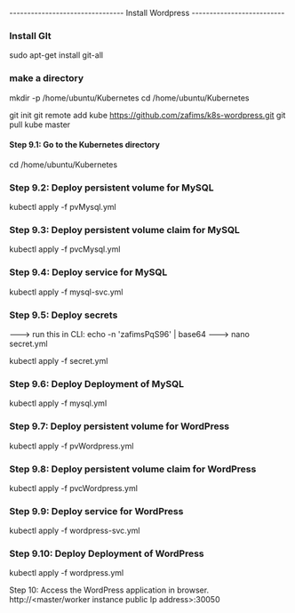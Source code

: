 
-------------------------------- Install Wordpress --------------------------

### Install GIt
sudo apt-get install git-all


### make a directory
mkdir -p /home/ubuntu/Kubernetes 
cd /home/ubuntu/Kubernetes 

git init
git remote add kube https://github.com/zafims/k8s-wordpress.git
git pull kube master


#### Step 9.1: Go to the Kubernetes directory
cd /home/ubuntu/Kubernetes

### Step 9.2: Deploy persistent volume for MySQL
kubectl apply -f pvMysql.yml

### Step 9.3: Deploy persistent volume claim for MySQL
kubectl apply -f  pvcMysql.yml

### Step 9.4: Deploy service for MySQL
kubectl apply -f mysql-svc.yml

### Step 9.5: Deploy secrets
---> run this in CLI: echo -n 'zafimsPqS96' | base64
---> nano secret.yml

kubectl apply -f  secret.yml

### Step 9.6: Deploy Deployment of MySQL
kubectl apply -f  mysql.yml

### Step 9.7: Deploy persistent volume for WordPress
kubectl apply -f  pvWordpress.yml

### Step 9.8: Deploy persistent volume claim for WordPress
kubectl apply -f  pvcWordpress.yml

### Step 9.9: Deploy service for WordPress
kubectl apply -f wordpress-svc.yml

### Step 9.10: Deploy Deployment of WordPress
kubectl apply -f  wordpress.yml

Step 10: Access the WordPress application in browser.
http://<master/worker instance public Ip address>:30050
